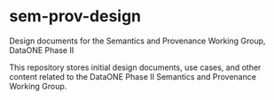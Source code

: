 sem-prov-design
===============

Design documents for the Semantics and Provenance Working Group, DataONE Phase II

This repository stores initial design documents, use cases, and other content related to the DataONE Phase II Semantics and Provenance Working Group.